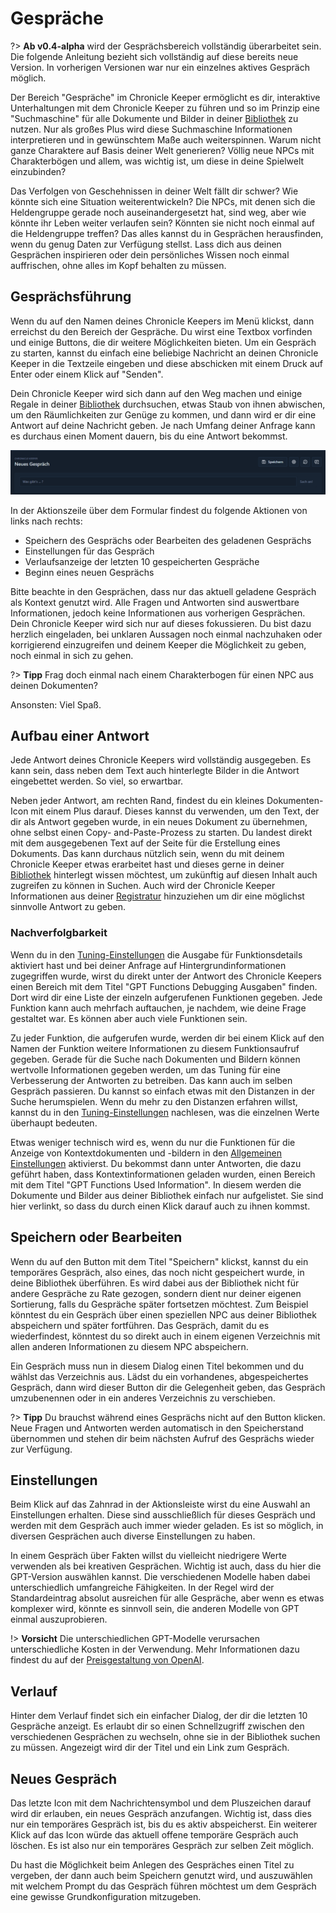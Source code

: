 # Gespräche

?> **Ab v0.4-alpha** wird der Gesprächsbereich vollständig überarbeitet sein. Die folgende Anleitung bezieht sich
vollständig auf diese bereits neue Version. In vorherigen Versionen war nur ein einzelnes aktives Gespräch möglich.

Der Bereich "Gespräche" im Chronicle Keeper ermöglicht es dir, interaktive Unterhaltungen mit dem Chronicle Keeper zu
führen und so im Prinzip eine "Suchmaschine" für alle Dokumente und Bilder in deiner [Bibliothek](library) zu nutzen. Nur als großes
Plus wird diese Suchmaschine Informationen interpretieren und in gewünschtem Maße auch weiterspinnen. Warum nicht ganze
Charaktere auf Basis deiner Welt generieren? Völlig neue NPCs mit Charakterbögen und allem, was wichtig ist, um diese
in deine Spielwelt einzubinden?

Das Verfolgen von Geschehnissen in deiner Welt fällt dir schwer? Wie könnte sich eine Situation weiterentwickeln? Die NPCs, mit
denen sich die Heldengruppe gerade noch auseinandergesetzt hat, sind weg, aber wie könnte ihr Leben weiter verlaufen sein?
Könnten sie nicht noch einmal auf die Heldengruppe treffen? Das alles kannst du in Gesprächen herausfinden, wenn du genug
Daten zur Verfügung stellst. Lass dich aus deinen Gesprächen inspirieren oder dein persönliches Wissen noch einmal auffrischen,
ohne alles im Kopf behalten zu müssen.

## Gesprächsführung

Wenn du auf den Namen deines Chronicle Keepers im Menü klickst, dann erreichst du den Bereich der Gespräche. Du wirst
eine Textbox vorfinden und einige Buttons, die dir weitere Möglichkeiten bieten. Um ein Gespräch zu starten, kannst du
einfach eine beliebige Nachricht an deinen Chronicle Keeper in die Textzeile eingeben und diese abschicken mit einem
Druck auf Enter oder einem Klick auf "Senden".

Dein Chronicle Keeper wird sich dann auf den Weg machen und einige Regale in deiner [Bibliothek](library) durchsuchen, etwas Staub
von ihnen abwischen, um den Räumlichkeiten zur Genüge zu kommen, und dann wird er dir eine Antwort auf deine Nachricht
geben. Je nach Umfang deiner Anfrage kann es durchaus einen Moment dauern, bis du eine Antwort bekommst.

![Gesprächszeile](_media/library/conversation_form.png)

In der Aktionszeile über dem Formular findest du folgende Aktionen von links nach rechts:

- Speichern des Gesprächs oder Bearbeiten des geladenen Gesprächs
- Einstellungen für das Gespräch
- Verlaufsanzeige der letzten 10 gespeicherten Gespräche
- Beginn eines neuen Gesprächs

Bitte beachte in den Gesprächen, dass nur das aktuell geladene Gespräch als Kontext genutzt wird. Alle Fragen und Antworten
sind auswertbare Informationen, jedoch keine Informationen aus vorherigen Gesprächen. Dein Chronicle Keeper wird sich nur
auf dieses fokussieren. Du bist dazu herzlich eingeladen, bei unklaren Aussagen noch einmal nachzuhaken oder korrigierend
einzugreifen und deinem Keeper die Möglichkeit zu geben, noch einmal in sich zu gehen.

?> **Tipp** Frag doch einmal nach einem Charakterbogen für einen NPC aus deinen Dokumenten?

Ansonsten: Viel Spaß.

## Aufbau einer Antwort

Jede Antwort deines Chronicle Keepers wird vollständig ausgegeben. Es kann sein, dass neben dem Text auch hinterlegte
Bilder in die Antwort eingebettet werden. So viel, so erwartbar.

Neben jeder Antwort, am rechten Rand, findest du ein kleines Dokumenten-Icon mit einem Plus darauf. Dieses kannst du
verwenden, um den Text, der dir als Antwort gegeben wurde, in ein neues Dokument zu übernehmen, ohne selbst einen Copy-
and-Paste-Prozess zu starten. Du landest direkt mit dem ausgegebenen Text auf der Seite für die Erstellung eines
Dokuments. Das kann durchaus nützlich sein, wenn du mit deinem Chronicle Keeper etwas erarbeitet hast und dieses
gerne in deiner [Bibliothek](library) hinterlegt wissen möchtest, um zukünftig auf diesen Inhalt auch zugreifen zu können in Suchen.
Auch wird der Chronicle Keeper Informationen aus deiner [Registratur](database) hinzuziehen um dir eine möglichst sinnvolle
Antwort zu geben.

### Nachverfolgbarkeit

Wenn du in den [Tuning-Einstellungen](settings) die Ausgabe für Funktionsdetails aktiviert hast und bei deiner Anfrage auf
Hintergrundinformationen zugegriffen wurde, wirst du direkt unter der Antwort des Chronicle Keepers einen Bereich mit
dem Titel "GPT Functions Debugging Ausgaben" finden. Dort wird dir eine Liste der einzeln aufgerufenen Funktionen gegeben.
Jede Funktion kann auch mehrfach auftauchen, je nachdem, wie deine Frage gestaltet war. Es können aber auch viele
Funktionen sein.

Zu jeder Funktion, die aufgerufen wurde, werden dir bei einem Klick auf den Namen der Funktion weitere Informationen
zu diesem Funktionsaufruf gegeben. Gerade für die Suche nach Dokumenten und Bildern können wertvolle Informationen
gegeben werden, um das Tuning für eine Verbesserung der Antworten zu betreiben. Das kann auch im selben Gespräch
passieren. Du kannst so einfach etwas mit den Distanzen in der Suche herumspielen. Wenn du mehr zu den Distanzen erfahren
willst, kannst du in den [Tuning-Einstellungen](settings) nachlesen, was die einzelnen Werte überhaupt bedeuten.

Etwas weniger technisch wird es, wenn du nur die Funktionen für die Anzeige von Kontextdokumenten und -bildern in den
[Allgemeinen Einstellungen](settings) aktivierst. Du bekommst dann unter Antworten, die dazu geführt haben, dass
Kontextinformationen geladen wurden, einen Bereich mit dem Titel "GPT Functions Used Information". In diesem werden
die Dokumente und Bilder aus deiner Bibliothek einfach nur aufgelistet. Sie sind hier verlinkt, so dass du durch einen
Klick darauf auch zu ihnen kommst.

## Speichern oder Bearbeiten

Wenn du auf den Button mit dem Titel "Speichern" klickst, kannst du ein temporäres Gespräch, also eines, das noch nicht
gespeichert wurde, in deine Bibliothek überführen. Es wird dabei aus der Bibliothek nicht für andere Gespräche zu Rate
gezogen, sondern dient nur deiner eigenen Sortierung, falls du Gespräche später fortsetzen möchtest. Zum Beispiel könntest
du ein Gespräch über einen speziellen NPC aus deiner Bibliothek abspeichern und später fortführen. Das Gespräch, damit
du es wiederfindest, könntest du so direkt auch in einem eigenen Verzeichnis mit allen anderen Informationen zu diesem
NPC abspeichern.

Ein Gespräch muss nun in diesem Dialog einen Titel bekommen und du wählst das Verzeichnis aus. Lädst du ein vorhandenes,
abgespeichertes Gespräch, dann wird dieser Button dir die Gelegenheit geben, das Gespräch umzubenennen oder in ein anderes
Verzeichnis zu verschieben.

?> **Tipp** Du brauchst während eines Gesprächs nicht auf den Button klicken. Neue Fragen und Antworten werden automatisch
in den Speicherstand übernommen und stehen dir beim nächsten Aufruf des Gesprächs wieder zur Verfügung.

## Einstellungen

Beim Klick auf das Zahnrad in der Aktionsleiste wirst du eine Auswahl an Einstellungen erhalten. Diese sind
ausschließlich für dieses Gespräch und werden mit dem Gespräch auch immer wieder geladen. Es ist so möglich, in
diversen Gesprächen auch diverse Einstellungen zu haben.

In einem Gespräch über Fakten willst du vielleicht niedrigere Werte verwenden als bei kreativen Gesprächen. Wichtig
ist auch, dass du hier die GPT-Version auswählen kannst. Die verschiedenen Modelle haben dabei unterschiedlich
umfangreiche Fähigkeiten. In der Regel wird der Standardeintrag absolut ausreichen für alle Gespräche, aber wenn es
etwas komplexer wird, könnte es sinnvoll sein, die anderen Modelle von GPT einmal auszuprobieren.

!> **Vorsicht** Die unterschiedlichen GPT-Modelle verursachen unterschiedliche Kosten in der Verwendung. Mehr
Informationen dazu findest du auf der [Preisgestaltung von OpenAI](https://openai.com/api/pricing/).

## Verlauf

Hinter dem Verlauf findet sich ein einfacher Dialog, der dir die letzten 10 Gespräche anzeigt. Es erlaubt dir so einen
Schnellzugriff zwischen den verschiedenen Gesprächen zu wechseln, ohne sie in der Bibliothek suchen zu müssen. Angezeigt
wird dir der Titel und ein Link zum Gespräch.

## Neues Gespräch

Das letzte Icon mit dem Nachrichtensymbol und dem Pluszeichen darauf wird dir erlauben, ein neues Gespräch anzufangen.
Wichtig ist, dass dies nur ein temporäres Gespräch ist, bis du es aktiv abspeicherst. Ein weiterer Klick auf das Icon würde
das aktuell offene temporäre Gespräch auch löschen. Es ist also nur ein temporäres Gespräch zur selben Zeit möglich.

Du hast die Möglichkeit beim Anlegen des Gespräches einen Titel zu vergeben, der dann auch beim Speichern genutzt wird, und
auszuwählen mit welchem Prompt du das Gespräch führen möchtest um dem Gespräch eine gewisse Grundkonfiguration mitzugeben.
